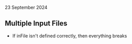 23 September 2024

## Multiple Input Files

- If inFile isn't defined correctly, then everything breaks
